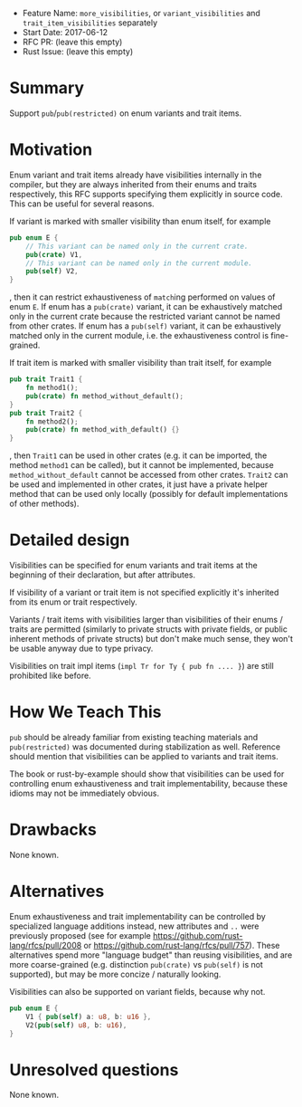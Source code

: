 - Feature Name: `more_visibilities`, or `variant_visibilities` and
`trait_item_visibilities` separately
- Start Date: 2017-06-12
- RFC PR: (leave this empty)
- Rust Issue: (leave this empty)

# Summary
[summary]: #summary

Support `pub`/`pub(restricted)` on enum variants and trait items.

# Motivation
[motivation]: #motivation

Enum variant and trait items already have visibilities internally in the
compiler, but they are always inherited from their enums and traits
respectively, this RFC supports specifying them explicitly in source code.
This can be useful for several reasons.

If variant is marked with smaller visibility than enum itself, for example
```rust
pub enum E {
    // This variant can be named only in the current crate.
    pub(crate) V1,
    // This variant can be named only in the current module.
    pub(self) V2,
}
```
, then it can restrict exhaustiveness of `match`ing performed on values of
enum `E`. If enum has a `pub(crate)` variant, it can be exhaustively matched
only in the current crate because the restricted variant cannot be named from
other crates. If enum has a `pub(self)` variant, it can be exhaustively matched
only in the current module, i.e. the exhaustiveness control is fine-grained.

If trait item is marked with smaller visibility than trait itself, for example
```rust
pub trait Trait1 {
    fn method1();
    pub(crate) fn method_without_default();
}
pub trait Trait2 {
    fn method2();
    pub(crate) fn method_with_default() {}
}
```
, then `Trait1` can be used in other crates (e.g. it can be imported, the
method `method1` can be called), but it cannot be implemented, because
`method_without_default` cannot be accessed from other crates.
`Trait2` can be used and implemented in other crates, it just have a private
helper method that can be used only locally (possibly for default
implementations of other methods).

# Detailed design
[design]: #detailed-design

Visibilities can be specified for enum variants and trait items at the beginning
of their declaration, but after attributes.

If visibility of a variant or trait item is not specified explicitly it's
inherited from its enum or trait respectively.

Variants / trait items with visibilities larger than visibilities of their
enums / traits are permitted (similarly to private structs with private fields,
or public inherent methods of private structs) but don't make much sense,
they won't be usable anyway due to type privacy.

Visibilities on trait impl items (`impl Tr for Ty { pub fn .... }`) are still
prohibited like before.

# How We Teach This
[how-we-teach-this]: #how-we-teach-this

`pub` should be already familiar from existing teaching materials and
`pub(restricted)` was documented during stabilization as well. Reference should
mention that visibilities can be applied to variants and trait items.

The book or rust-by-example should show that visibilities can be used for
controlling enum exhaustiveness and trait implementability, because
these idioms may not be immediately obvious.

# Drawbacks
[drawbacks]: #drawbacks

None known.

# Alternatives
[alternatives]: #alternatives

Enum exhaustiveness and trait implementability can be controlled by specialized
language additions instead, new attributes and `..` were previously proposed
(see for example
https://github.com/rust-lang/rfcs/pull/2008 or
https://github.com/rust-lang/rfcs/pull/757). These alternatives spend more
"language budget" than reusing visibilities, and are
more coarse-grained (e.g. distinction `pub(crate)` vs `pub(self)` is not
supported), but may be more concize / naturally looking.

Visibilities can also be supported on variant fields, because why not.
```rust
pub enum E {
    V1 { pub(self) a: u8, b: u16 },
    V2(pub(self) u8, b: u16),
}
```

# Unresolved questions
[unresolved]: #unresolved-questions

None known.
